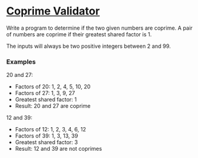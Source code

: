 # [Coprime Validator](https://www.codewars.com/kata/585c50e75d0930e6a7000336) #

Write a program to determine if the two given numbers are coprime. A pair of numbers are coprime if their greatest shared factor is 1.

The inputs will always be two positive integers between 2 and 99.

### Examples ###

20 and 27:

* Factors of 20: 1, 2, 4, 5, 10, 20
* Factors of 27: 1, 3, 9, 27
* Greatest shared factor: 1
* Result: 20 and 27 are coprime

12 and 39:

* Factors of 12: 1, 2, 3, 4, 6, 12
* Factors of 39: 1, 3, 13, 39
* Greatest shared factor: 3
* Result: 12 and 39 are not coprimes
